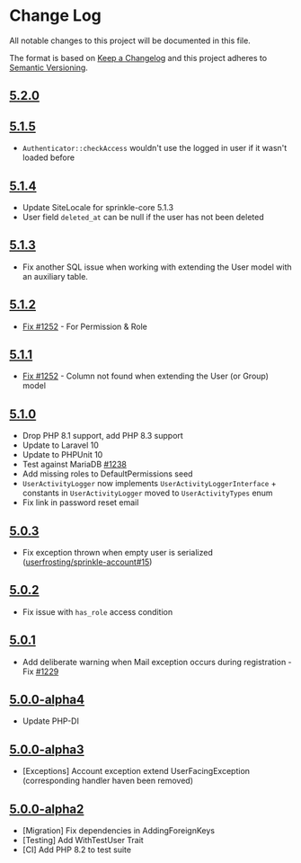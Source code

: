 # Change Log

All notable changes to this project will be documented in this file.

The format is based on [Keep a Changelog](http://keepachangelog.com/en/1.0.0/)
and this project adheres to [Semantic Versioning](http://semver.org/spec/v2.0.0.html).

## [5.2.0](https://github.com/userfrosting/sprinkle-account/compare/5.1.0...5.2.0)

## [5.1.5](https://github.com/userfrosting/sprinkle-account/compare/5.1.4...5.1.5)
- `Authenticator::checkAccess` wouldn't use the logged in user if it wasn't loaded before

## [5.1.4](https://github.com/userfrosting/sprinkle-account/compare/5.1.3...5.1.4)
- Update SiteLocale for sprinkle-core 5.1.3
- User field `deleted_at` can be null if the user has not been deleted

## [5.1.3](https://github.com/userfrosting/sprinkle-account/compare/5.1.2...5.1.3)
- Fix another SQL issue when working with extending the User model with an auxiliary table.

## [5.1.2](https://github.com/userfrosting/sprinkle-account/compare/5.1.1...5.1.2)
- [Fix #1252](https://github.com/userfrosting/UserFrosting/issues/1252) - For Permission & Role

## [5.1.1](https://github.com/userfrosting/sprinkle-account/compare/5.1.0...5.1.1)
- [Fix #1252](https://github.com/userfrosting/UserFrosting/issues/1252) - Column not found when extending the User (or Group) model 

## [5.1.0](https://github.com/userfrosting/sprinkle-account/compare/5.0.1...5.1.0)
- Drop PHP 8.1 support, add PHP 8.3 support
- Update to Laravel 10
- Update to PHPUnit 10
- Test against MariaDB [#1238](https://github.com/userfrosting/UserFrosting/issues/1238)
- Add missing roles to DefaultPermissions seed
- `UserActivityLogger` now implements `UserActivityLoggerInterface` + constants in `UserActivityLogger` moved to `UserActivityTypes` enum
- Fix link in password reset email

## [5.0.3](https://github.com/userfrosting/sprinkle-account/compare/5.0.2...5.0.3)
- Fix exception thrown when empty user is serialized ([userfrosting/sprinkle-account#15](https://github.com/userfrosting/sprinkle-account/pull/15))

## [5.0.2](https://github.com/userfrosting/sprinkle-account/compare/5.0.1...5.0.2)
- Fix issue with `has_role` access condition

## [5.0.1](https://github.com/userfrosting/sprinkle-account/compare/5.0.0...5.0.1)
- Add deliberate warning when Mail exception occurs during registration - Fix [#1229](https://github.com/userfrosting/UserFrosting/issues/1229)

## [5.0.0-alpha4](https://github.com/userfrosting/sprinkle-account/compare/5.0.0-alpha3...5.0.0-alpha4)
- Update PHP-DI

## [5.0.0-alpha3](https://github.com/userfrosting/sprinkle-account/compare/5.0.0-alpha2...5.0.0-alpha3)
- [Exceptions] Account exception extend UserFacingException (corresponding handler haven been removed)

## [5.0.0-alpha2](https://github.com/userfrosting/sprinkle-account/compare/5.0.0-alpha1...5.0.0-alpha2)
- [Migration] Fix dependencies in AddingForeignKeys
- [Testing] Add WithTestUser Trait
- [CI] Add PHP 8.2 to test suite
